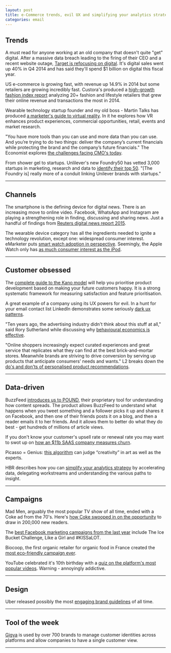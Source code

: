 ```yaml
---
layout: post
title: e-Commerce trends, evil UX and simplifying your analytics strategy
categories: email
---
```


## Trends

A must read for anyone working at an old company that doesn't quite "get" digital. After a massive data breach leading to the firing of their CEO and a recent website outage, [Target is refocusing on digital][targetdigi]. It's digital sales went up 40% in Q4 2014 and has said they'll spend $1 billion on digital this fiscal year.

[targetdigi]:http://www.mytotalretail.com/article/inside-targets-digital-revolution/?utm_source=heuro.net&utm_medium=email&utm_campaign=email_6

US e-commerce is growing fast, with revenue up 14.9% in 2014 but some retailers are growing incredibly fast. Custora's produced a [high-growth fashion index report][fashionretailers] analyzing 20+ fashion and lifestyle retailers that grew their online revenue and transactions the most in 2014.

[fashionretailers]:http://blog.custora.com/2015/06/the-fastest-growing-online-fashion-retailers-what-sets-them-apart-new-report/?utm_source=heuro.net&utm_medium=email&utm_campaign=email_6

Wearable technology startup founder and my old boss - Martin Talks has produced [a marketer's guide to virtual reality][econguide]. In it he explores how VR enhances product experiences, commercial opportunities, retail, events and market research.

[econguide]:https://econsultancy.com/reports/a-marketers-guide-to-virtual-reality/?utm_source=heuro.net&utm_medium=email&utm_campaign=email_6

"You have more tools than you can use and more data than you can use. And you’re trying to do two things: deliver the company’s current financials while protecting the brand and the company’s future financials." The Economist explores [the challenges facing CMO's today][echallenges].

[echallenges]:http://www.economistgroup.com/leanback/consumers/michael-linton-cmo-farmers-insurance/?utm_source=heuro.net&utm_medium=email&utm_campaign=email_6

From shower gel to startups. Unlilever's new Foundry50 has vetted 3,000 startups in marketing, research and data to [identify their top 50][unilever]. "[The Foundry is] really more of a conduit linking Unilever brands with startups."

[unilever]:http://adage.com/article/cmo-strategy/unilever-s-foundry50-brings-ad-tech-bounty-cannes/299020/?utm_source=heuro.net&utm_medium=email&utm_campaign=email_6

***

## Channels

The smartphone is the defining device for digital news. There is an increasing move to online video. Facebook, WhatsApp and Instagram are playing a strengthening role in finding, discussing and sharing news. Just a handful of findings from [Reuters digital news report 2015][findings].

[findings]:http://www.digitalnewsreport.org/survey/2015/executive-summary-and-key-findings-2015/?utm_source=heuro.net&utm_medium=email&utm_campaign=email_6

The wearable device category has all the ingredients needed to ignite a technology revolution, except one: widespread consumer interest. eMarketer puts [smart watch adoption in perspective][smartwatch]. Seemingly, the Apple Watch only has [as much consumer interest as the iPod][watchipod].

[smartwatch]:http://www.emarketer.com/Article.aspx?R=1012595&utm_source=heuro.net&utm_medium=email&utm_campaign=email_6

[watchipod]:http://www.google.com/trends/explore#q=apple%20watch%2C%20ipod&date=today%203-m&cmpt=q&tz=

***

## Customer obsessed

The [complete guide to the Kano model][kano] will help you prioritise product development based on making your future customers happy. It is a strong systematic framework for measuring satisfaction and feature prioritisation.

[kano]:http://foldingburritos.com/kano-model/?utm_source=heuro.net&utm_medium=email&utm_campaign=email_6

A great example of a company using its UX powers for evil. In a hunt for your email contact list LinkedIn demonstrates some seriously [dark ux patterns][linkedin].

[linkedin]:https://medium.com/@danrschlosser/linkedin-dark-patterns-3ae726fe1462/?utm_source=heuro.net&utm_medium=email&utm_campaign=email_6

"Ten years ago, the advertising industry didn't think about this stuff at all," said Rory Sutherland while discussing why [behavioural economics is effective][behavioral].

[behavioral]:http://www.warc.com/Content/News/Behavioural_economics_is_effective__.content?ID=00be1349-4c3d-4b81-81e3-31f01402d325&utm_source=heuro.net&utm_medium=email&utm_campaign=email_6

"Online shoppers increasingly expect curated experiences and great service that replicates what they can find at the best brick-and-mortar stores. Meanwhile brands are striving to drive conversion by serving up products that anticipate consumers’ needs and wants." L2 breaks down the [do's and don'ts of personalised product recommendations][dodont].

[dodont]:http://www.l2inc.com/dos-and-donts-personalized-product-recommendations/2015/blog/?utm_source=heuro.net&utm_medium=email&utm_campaign=email_6

***

## Data-driven

BuzzFeed [introduces us to POUND][buzzcontent], their proprietary tool for understanding how content spreads. The product allows BuzzFeed to understand what happens when you tweet something and a follower picks it up and shares it on Facebook, and then one of their friends posts it on a blog, and then a reader emails it to her friends. And it allows them to better do what they do best - get hundreds of millions of article views.

[buzzcontent]:http://www.buzzfeed.com/daozers/introducing-pound-process-for-optimizing-and-understanding-n#.tbqk7gP12/?utm_source=heuro.net&utm_medium=email&utm_campaign=email_6

If you don't know your customer's upsell rate or renewal rate you may want to swot up on [how an $11b SAAS company measures churn][churn].

[churn]:http://tomtunguz.com/service-now-churn/?utm_source=heuro.net&utm_medium=email&utm_campaign=email_6

Picasso = Genius: [this algorithm][algo] can judge “creativity” in art as well as the experts.

[algo]:http://qz.com/425662/picasso-genius-this-algorithm-can-judge-creativity-in-art-as-well-as-the-experts/

HBR describes how you can [simplify your analytics strategy][hbran] by accelerating data, delegating workstreams and understanding the various paths to insight.

[hbran]:https://hbr.org/2015/06/simplify-your-analytics-strategy/?utm_source=heuro.net&utm_medium=email&utm_campaign=email_6

***

## Campaigns

Mad Men, arguably the most popular TV show of all time, ended with a Coke ad from the 70's. Here's [how Coke swooped in on the opportunity][cokemm] to draw in 200,000 new readers.

[cokemm]:http://contently.com/strategist/2015/06/10/how-coca-cola-journey-made-the-most-of-its-mad-men-moment-and-drew-200000-readers/?utm_source=heuro.net&utm_medium=email&utm_campaign=email_6

The [best Facebook marketing campaigns from the last year][fbad] include The Ice Bucket Challenge, Like a Girl and #KISSaLOT.

[fbad]:http://www.adweek.com/news/technology/here-are-12-best-facebook-marketing-campaigns-last-year-165332/?utm_source=heuro.net&utm_medium=email&utm_campaign=email_6

Biocoop, the first organic retailer for organic food in France created the [most eco-friendly campaign ever][orgad].

[orgad]:https://www.youtube.com/watch?v=y0ERkrP4KaE

YouTube celebrated it's 10th birthday with a [quiz on the platform's most popular videos][ytbday]. Warning - annoyingly addictive.

[ytbday]:https://youtube10.withgoogle.com/

***

## Design

Uber released possibly the most [engaging brand guidelines][branduber] of all time.

[branduber]:http://brand.uber.com/

***

## Tool of the week

[Gigya][gig] is used by over 700 brands to manage customer identities across platforms and allow companies to have a single customer view.

[gig]:http://www.gigya.com/?utm_source=heuro.net&utm_medium=email&utm_campaign=email_6

***